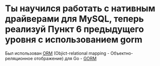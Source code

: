 # Ты научился работать с нативным драйверами для MySQL, теперь реализуй Пункт 6 предыдущего уровня с использованием gorm
Был использован [ORM](https://en.wikipedia.org/wiki/Object%E2%80%93relational_mapping) (Objict-relational mapping - Объектно-реляционное отображение) для Go - [GORM](https://gorm.io/)
